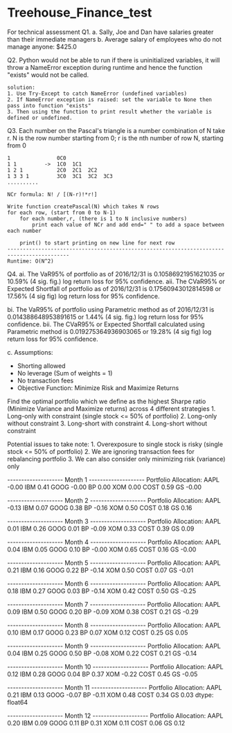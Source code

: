 # Treehouse_Finance_test
For technical assessment
Q1.
a. Sally, Joe and Dan have salaries greater than their immediate managers
b. Average salary of employees who do not manage anyone: $425.0

Q2. 
	Python would not be able to run if there is uninitialized variables, it will throw a NameError exception during runtime and hence the function "exists" would not be called.

	solution:
	1. Use Try-Except to catch NameError (undefined variables)
	2. If NameError exception is raised: set the variable to None then pass into function "exists"
	3. Then using the function to print result whether the variable is defined or undefined.

Q3. 
    Each number on the Pascal's triangle is a number combination of N take r.
    N is the row number starting from 0; r is the nth number of row N, starting from 0

    1               0C0
    1 1         ->  1C0  1C1
    1 2 1           2C0  2C1  2C2
    1 3 3 1         3C0  3C1  3C2  3C3
    ..........

    NCr formula: N! / [(N-r)!*r!]

    Write function createPascal(N) which takes N rows
    for each row, (start from 0 to N-1)
        for each number,r, (there is 1 to N inclusive numbers)
            print each value of NCr and add end=" " to add a space between each number
        
        print() to start printing on new line for next row
    ------------------------------------------------------------------------------------------
    Runtime: O(N^2)

Q4.
ai. The VaR95% of portfolio as of 2016/12/31 is 0.10586921951621035 or 10.59% (4 sig. fig.) log return loss for 95% confidence.
aii. The CVaR95% or Expected Shortfall of portfolio as of 2016/12/31 is 0.17560943012814598 or 17.56% (4 sig fig) log return loss for 95% confidence.

bi. The VaR95% of portfolio using Parametric method as of 2016/12/31 is 0.014388648953891615 or 1.44% (4 sig. fig.) log return loss for 95% confidence.
bii. The CVaR95% or Expected Shortfall calculated using Parametric method is 0.019275364936903065 or 19.28% (4 sig fig) log return loss for 95% confidence.

c. 
Assumptions:
- Shorting allowed
- No leverage (Sum of weights = 1)
- No transaction fees
- Objective Function: Minimize Risk and Maximize Returns

Find the optimal portfolio which we define as the highest Sharpe ratio (Minimize Variance and Maximize returns) across 4 different strategies
    1. Long-only with constraint (single stock <= 50% of portfolio)
    2. Long-only without constraint
    3. Long-short with constraint
    4. Long-short without constraint

Potential issues to take note:
    1. Overexposure to single stock is risky (single stock <= 50% of portfolio)
    2. We are ignoring transaction fees for rebalancing portfolio
    3. We can also consider only minimizing risk (variance) only

-------------------- Month 1 --------------------
Portfolio Allocation:
AAPL   -0.00
IBM     0.41
GOOG   -0.00
BP      0.00
XOM     0.00
COST    0.59
GS     -0.00

-------------------- Month 2 --------------------
Portfolio Allocation:
AAPL   -0.13
IBM     0.07
GOOG    0.38
BP     -0.16
XOM     0.50
COST    0.18
GS      0.16

-------------------- Month 3 --------------------
Portfolio Allocation:
AAPL    0.01
IBM     0.26
GOOG    0.01
BP     -0.09
XOM     0.33
COST    0.39
GS      0.09

-------------------- Month 4 --------------------
Portfolio Allocation:
AAPL    0.04
IBM     0.05
GOOG    0.10
BP     -0.00
XOM     0.65
COST    0.16
GS     -0.00

-------------------- Month 5 --------------------
Portfolio Allocation:
AAPL    0.21
IBM     0.16
GOOG    0.22
BP     -0.14
XOM     0.50
COST    0.07
GS     -0.01

-------------------- Month 6 --------------------
Portfolio Allocation:
AAPL    0.18
IBM     0.27
GOOG    0.03
BP     -0.14
XOM     0.42
COST    0.50
GS     -0.25

-------------------- Month 7 --------------------
Portfolio Allocation:
AAPL    0.09
IBM     0.50
GOOG    0.20
BP     -0.09
XOM     0.38
COST    0.21
GS     -0.29

-------------------- Month 8 --------------------
Portfolio Allocation:
AAPL    0.10
IBM     0.17
GOOG    0.23
BP      0.07
XOM     0.12
COST    0.25
GS      0.05

-------------------- Month 9 --------------------
Portfolio Allocation:
AAPL    0.04
IBM     0.25
GOOG    0.50
BP     -0.08
XOM     0.22
COST    0.21
GS     -0.14

-------------------- Month 10 --------------------
Portfolio Allocation:
AAPL    0.12
IBM     0.28
GOOG    0.04
BP      0.37
XOM    -0.22
COST    0.45
GS     -0.05

-------------------- Month 11 --------------------
Portfolio Allocation:
AAPL    0.21
IBM     0.13
GOOG   -0.07
BP     -0.11
XOM     0.48
COST    0.34
GS      0.03
dtype: float64

-------------------- Month 12 --------------------
Portfolio Allocation:
AAPL    0.20
IBM     0.09
GOOG    0.11
BP      0.31
XOM     0.11
COST    0.06
GS      0.12